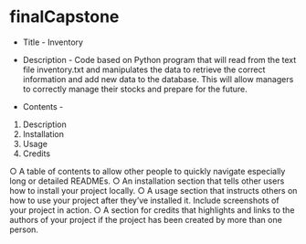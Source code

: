 # finalCapstone

- Title - 
Inventory 

- Description - 
Code based on Python program that will read from the text file inventory.txt and 
manipulates the data to retrieve the correct information and add new data to the database. This will
allow managers to correctly manage their stocks and prepare for the future.

- Contents -
1) Description 
2) Installation 
3) Usage
4) Credits


○ A table of contents to allow other people to quickly navigate
especially long or detailed READMEs.
○ An installation section that tells other users how to install your project
locally.
○ A usage section that instructs others on how to use your project after
they’ve installed it. Include screenshots of your project in action.
○ A section for credits that highlights and links to the authors of your
project if the project has been created by more than one person.
